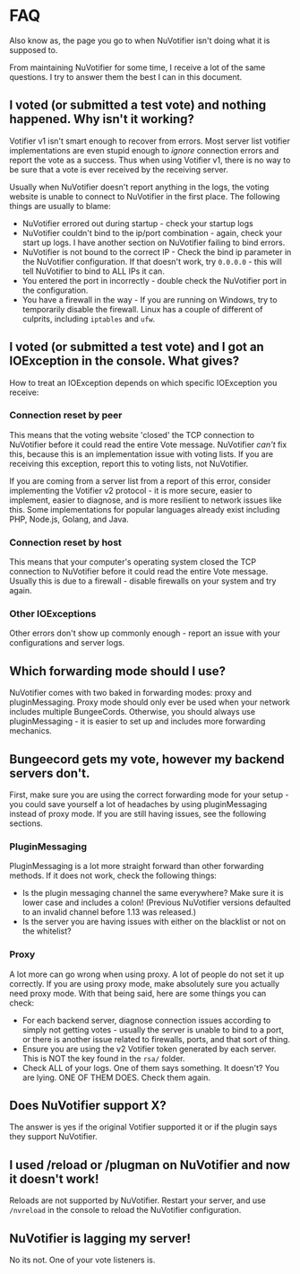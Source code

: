 # FAQ

Also know as, the page you go to when NuVotifier isn't doing what it is supposed to.

From maintaining NuVotifier for some time, I receive a lot of the same
questions. I try to answer them the best I can in this document.

## I voted (or submitted a test vote) and nothing happened. Why isn't it working?

Votifier v1 isn't smart enough to recover from errors. Most server list votifier
implementations are even stupid enough to _ignore_ connection errors and report
the vote as a success. Thus when using Votifier v1, there is no way to be sure
that a vote is ever received by the receiving server.

Usually when NuVotifier doesn't report anything in the logs, the voting website
is unable to connect to NuVotifier in the first place. The following things are
usually to blame:

+ NuVotifier errored out during startup - check your startup logs
+ NuVotifier couldn't bind to the ip/port combination - again, check your start
  up logs. I have another section on NuVotifier failing to bind errors.
+ NuVotifier is not bound to the correct IP - Check the bind ip parameter in the
  NuVotifier configuration. If that doesn't work, try `0.0.0.0` - this will tell
  NuVotifier to bind to ALL IPs it can.
+ You entered the port in incorrectly - double check the NuVotifier port in the
  configuration.
+ You have a firewall in the way - If you are running on Windows, try to
  temporarily disable the firewall. Linux has a couple of different of culprits,
  including `iptables` and `ufw`.

## I voted (or submitted a test vote) and I got an IOException in the console. What gives?

How to treat an IOException depends on which specific IOException you receive:

### Connection reset by peer

This means that the voting website 'closed' the TCP connection to NuVotifier
before it could read the entire Vote message. NuVotifier _can't_ fix this,
because this is an implementation issue with voting lists. If you are receiving
this exception, report this to voting lists, not NuVotifier. 

If you are coming from a server list from a report of this error, consider
implementing the Votifier v2 protocol - it is more secure, easier to implement,
easier to diagnose, and is more resilient to network issues like this. Some
implementations for popular languages already exist including PHP, Node.js,
Golang, and Java.

### Connection reset by host

This means that your computer's operating system closed the TCP connection to
NuVotifier before it could read the entire Vote message. Usually this is due to
a firewall - disable firewalls on your system and try again.

### Other IOExceptions

Other errors don't show up commonly enough - report an issue with your
configurations and server logs.

## Which forwarding mode should I use?

NuVotifier comes with two baked in forwarding modes: proxy and pluginMessaging.
Proxy mode should only ever be used when your network includes multiple
BungeeCords. Otherwise, you should always use pluginMessaging - it is easier to
set up and includes more forwarding mechanics.

## Bungeecord gets my vote, however my backend servers don't.

First, make sure you are using the correct forwarding mode for your setup - you
could save yourself a lot of headaches by using pluginMessaging instead of proxy
mode. If you are still having issues, see the following sections.

### PluginMessaging

PluginMessaging is a lot more straight forward than other forwarding methods. If
it does not work, check the following things:

+ Is the plugin messaging channel the same everywhere? Make sure it is lower
  case and includes a colon! (Previous NuVotifier versions defaulted to an
  invalid channel before 1.13 was released.)
+ Is the server you are having issues with either on the blacklist or not on the
  whitelist?

### Proxy

A lot more can go wrong when using proxy. A lot of people do not set it up
correctly. If you are using proxy mode, make absolutely sure you actually need
proxy mode. With that being said, here are some things you can check:

+ For each backend server, diagnose connection issues according to simply not
  getting votes - usually the server is unable to bind to a port, or there is
  another issue related to firewalls, ports, and that sort of thing.
+ Ensure you are using the v2 Votifier token generated by each server. This is
  NOT the key found in the `rsa/` folder.
+ Check ALL of your logs. One of them says something. It doesn't? You are lying.
  ONE OF THEM DOES. Check them again.

## Does NuVotifier support X?

The answer is yes if the original Votifier supported it or if the plugin says
they support NuVotifier.

## I used /reload or /plugman on NuVotifier and now it doesn't work!

Reloads are not supported by NuVotifier. Restart your server, and use
`/nvreload` in the console to reload the NuVotifier configuration. 

## NuVotifier is lagging my server!

No its not. One of your vote listeners is.
